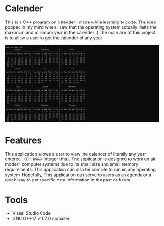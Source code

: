 # Calender

This is a C++ program on calender I made while learning to code. The idea popped in my mind when I saw that the operating system actually limits the maximum and minimum year in the calender :)
The main aim of this project is to allow a user to get the calender of any year.

![](Calender_Capture.png)

# Features

This application allows a user to view the calender of literally any year entered!. (0 - MAX integer limit). The application is designed to work on all modern computer systems due to its small size and small memory requirements. This application can also be compile to run on any operating system.
Hopefully, This application can serve to users as an agenda or a quick way to get specific date information in the past or future.

# Tools
- Visual Studio Code
- GNU G++17 v11.2.0 compiler
